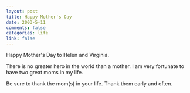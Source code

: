 ```yaml
--- 
layout: post
title: Happy Mother's Day
date: 2003-5-11
comments: false
categories: life
link: false
---
```

Happy Mother's Day to Helen and Virginia.

There is no greater hero in the world than a mother. I am very fortunate to have two great moms in my life.

Be sure to thank the mom(s) in your life. Thank them early and often.
